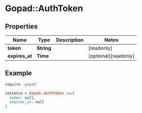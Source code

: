 # Gopad::AuthToken

## Properties

| Name | Type | Description | Notes |
| ---- | ---- | ----------- | ----- |
| **token** | **String** |  | [readonly] |
| **expires_at** | **Time** |  | [optional][readonly] |

## Example

```ruby
require 'gopad'

instance = Gopad::AuthToken.new(
  token: null,
  expires_at: null
)
```

